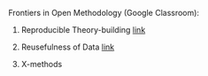 Frontiers in Open Methodology (Google Classroom):

1) Reproducible Theory-building  [link](https://github.com/Orthogonal-Research-Lab/Education-and-Participation/tree/master/Frontiers%20in%20Open%20Methodology/Reproducible%20Theory%20Building)

2) Reusefulness of Data  [link](https://github.com/Orthogonal-Research-Lab/Education-and-Participation/tree/master/Frontiers%20in%20Open%20Methodology/Reusefulness%20of%20Data)

3) X-methods
